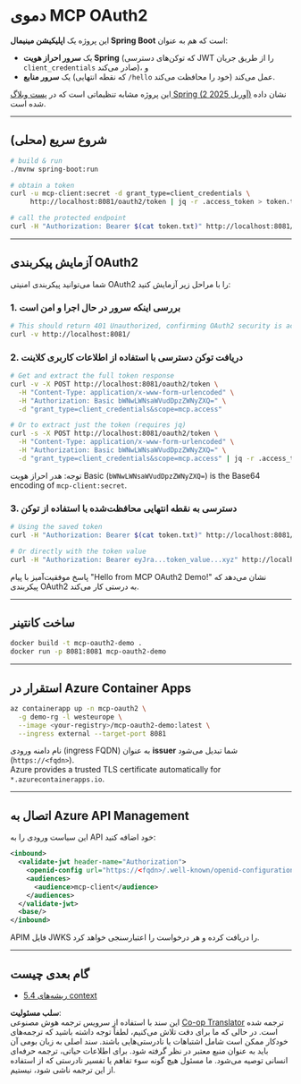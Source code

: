 <!--
CO_OP_TRANSLATOR_METADATA:
{
  "original_hash": "0a7083e660ca0d85fd6a947514c61993",
  "translation_date": "2025-06-12T21:58:25+00:00",
  "source_file": "05-AdvancedTopics/mcp-oauth2-demo/README.md",
  "language_code": "fa"
}
-->
# دموی MCP OAuth2

این پروژه یک **اپلیکیشن مینیمال Spring Boot** است که هم به عنوان:

* یک **سرور احراز هویت Spring** (که توکن‌های دسترسی JWT را از طریق جریان `client_credentials` صادر می‌کند)، و  
* یک **سرور منابع** (که نقطه انتهایی `/hello` خود را محافظت می‌کند) عمل می‌کند.

این پروژه مشابه تنظیماتی است که در [پست وبلاگ Spring (2 آوریل 2025)](https://spring.io/blog/2025/04/02/mcp-server-oauth2) نشان داده شده است.

---

## شروع سریع (محلی)

```bash
# build & run
./mvnw spring-boot:run

# obtain a token
curl -u mcp-client:secret -d grant_type=client_credentials \
     http://localhost:8081/oauth2/token | jq -r .access_token > token.txt

# call the protected endpoint
curl -H "Authorization: Bearer $(cat token.txt)" http://localhost:8081/hello
```

---

## آزمایش پیکربندی OAuth2

شما می‌توانید پیکربندی امنیتی OAuth2 را با مراحل زیر آزمایش کنید:

### 1. بررسی اینکه سرور در حال اجرا و امن است

```bash
# This should return 401 Unauthorized, confirming OAuth2 security is active
curl -v http://localhost:8081/
```

### 2. دریافت توکن دسترسی با استفاده از اطلاعات کاربری کلاینت

```bash
# Get and extract the full token response
curl -v -X POST http://localhost:8081/oauth2/token \
  -H "Content-Type: application/x-www-form-urlencoded" \
  -H "Authorization: Basic bWNwLWNsaWVudDpzZWNyZXQ=" \
  -d "grant_type=client_credentials&scope=mcp.access"

# Or to extract just the token (requires jq)
curl -s -X POST http://localhost:8081/oauth2/token \
  -H "Content-Type: application/x-www-form-urlencoded" \
  -H "Authorization: Basic bWNwLWNsaWVudDpzZWNyZXQ=" \
  -d "grant_type=client_credentials&scope=mcp.access" | jq -r .access_token > token.txt
```

توجه: هدر احراز هویت Basic (`bWNwLWNsaWVudDpzZWNyZXQ=`) is the Base64 encoding of `mcp-client:secret`.

### 3. دسترسی به نقطه انتهایی محافظت‌شده با استفاده از توکن

```bash
# Using the saved token
curl -H "Authorization: Bearer $(cat token.txt)" http://localhost:8081/hello

# Or directly with the token value
curl -H "Authorization: Bearer eyJra...token_value...xyz" http://localhost:8081/hello
```

پاسخ موفقیت‌آمیز با پیام "Hello from MCP OAuth2 Demo!" نشان می‌دهد که پیکربندی OAuth2 به درستی کار می‌کند.

---

## ساخت کانتینر

```bash
docker build -t mcp-oauth2-demo .
docker run -p 8081:8081 mcp-oauth2-demo
```

---

## استقرار در **Azure Container Apps**

```bash
az containerapp up -n mcp-oauth2 \
  -g demo-rg -l westeurope \
  --image <your-registry>/mcp-oauth2-demo:latest \
  --ingress external --target-port 8081
```

نام دامنه ورودی (ingress FQDN) به عنوان **issuer** شما تبدیل می‌شود (`https://<fqdn>`).  
Azure provides a trusted TLS certificate automatically for `*.azurecontainerapps.io`.

---

## اتصال به **Azure API Management**

این سیاست ورودی را به API خود اضافه کنید:

```xml
<inbound>
  <validate-jwt header-name="Authorization">
    <openid-config url="https://<fqdn>/.well-known/openid-configuration"/>
    <audiences>
      <audience>mcp-client</audience>
    </audiences>
  </validate-jwt>
  <base/>
</inbound>
```

APIM فایل JWKS را دریافت کرده و هر درخواست را اعتبارسنجی خواهد کرد.

---

## گام بعدی چیست

- [5.4 ریشه‌های context](../mcp-root-contexts/README.md)

**سلب مسئولیت**:  
این سند با استفاده از سرویس ترجمه هوش مصنوعی [Co-op Translator](https://github.com/Azure/co-op-translator) ترجمه شده است. در حالی که ما برای دقت تلاش می‌کنیم، لطفاً توجه داشته باشید که ترجمه‌های خودکار ممکن است شامل اشتباهات یا نادرستی‌هایی باشند. سند اصلی به زبان بومی آن باید به عنوان منبع معتبر در نظر گرفته شود. برای اطلاعات حیاتی، ترجمه حرفه‌ای انسانی توصیه می‌شود. ما مسئول هیچ گونه سوء تفاهم یا تفسیر نادرستی که از استفاده از این ترجمه ناشی شود، نیستیم.